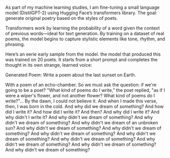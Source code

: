 As part of my machine learning studies, I am fine-tuning a small language model (DistilGPT-2) using Hugging Face’s transformers library. The goal: generate original poetry based on the styles of poets.

Transformers work by learning the probability of a word given the context of previous words—ideal for text generation. By training on a dataset of real poems, the model begins to capture stylistic elements like tone, rhythm, and phrasing.

Here’s an eerie early sample from the model. the model that produced this was trained on 20 poets. It starts from a short prompt and completes the thought in its own strange, learned voice:


Generated Poem:
 Write a poem about the last sunset on Earth.
 
 With a poem of an echo-chamber.
So we must ask the question: if we're going to be a poet?
"What kind of poems do I write," the poet replied, "as if I were a wiper's flower, and not another flower? What kind of poems do I write?"...
By the dawn, I could not believe it.
And when I made this verse, then, I was born in the cold.
And why did we dream of something?
And how did I write it?
And how did I write it?
And then?
And why did I write it?
And why didn't I write it?
And why didn't we dream of something?
And why didn't we dream of something?
And why didn't we dream of an unbroken sun?
And why didn't we dream of something?
And why didn't we dream of something?
And why didn't we dream of something?
And why didn't we dream of something?
And why didn't we dream of something?
And why didn't we dream of something?
And why didn't we dream of something?
And why didn't we dream of something?
